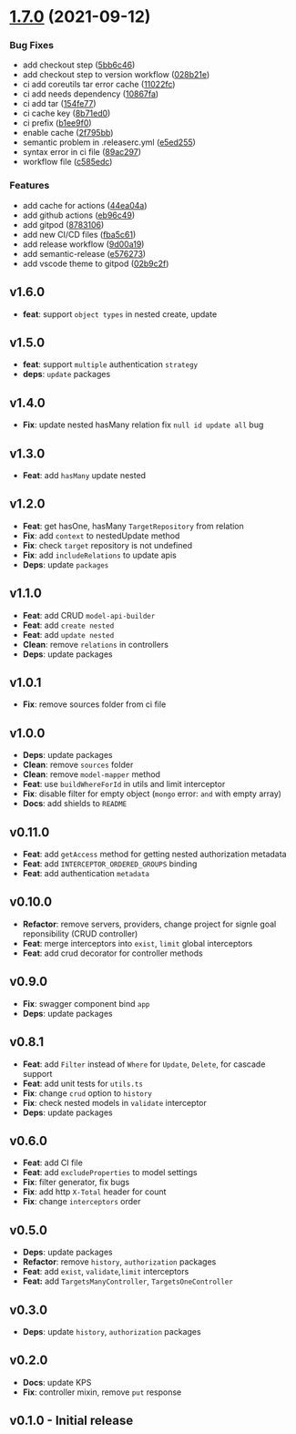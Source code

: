 # [1.7.0](https://github.com/loopback4/loopback-component-crud/compare/1.6.0...1.7.0) (2021-09-12)


### Bug Fixes

* add checkout step ([5bb6c46](https://github.com/loopback4/loopback-component-crud/commit/5bb6c46ee086cf687298142a5e3b6b89533b476b))
* add checkout step to version workflow ([028b21e](https://github.com/loopback4/loopback-component-crud/commit/028b21eae031d51dff5a6750a9d60e5652f4018d))
* ci add coreutils tar error cache ([11022fc](https://github.com/loopback4/loopback-component-crud/commit/11022fc4801240c19d82d1fd684438aa8a23b61c))
* ci add needs dependency ([10867fa](https://github.com/loopback4/loopback-component-crud/commit/10867fa3f0d3cf469765e7d5caf903d084a67545))
* ci add tar ([154fe77](https://github.com/loopback4/loopback-component-crud/commit/154fe771c872f594409af0d08f9688994dd8a897))
* ci cache key ([8b71ed0](https://github.com/loopback4/loopback-component-crud/commit/8b71ed08a3d4c9cc9f59b0b79a9ed32bd8f05102))
* ci prefix ([b1ee9f0](https://github.com/loopback4/loopback-component-crud/commit/b1ee9f0f0a88031a011805c58d80fe0f6664faa0))
* enable cache ([2f795bb](https://github.com/loopback4/loopback-component-crud/commit/2f795bb3e169a001d83e3fd4b989d5b4c0006d6c))
* semantic problem in .releaserc.yml ([e5ed255](https://github.com/loopback4/loopback-component-crud/commit/e5ed255c5a888bab1e77c3e957aa2e987400456c))
* syntax error in ci file ([89ac297](https://github.com/loopback4/loopback-component-crud/commit/89ac2979a9279783245c570b8e6bc580a526f78c))
* workflow file ([c585edc](https://github.com/loopback4/loopback-component-crud/commit/c585edc3f2e03be9bfb3226d559b53c426fcdebc))


### Features

* add cache for actions ([44ea04a](https://github.com/loopback4/loopback-component-crud/commit/44ea04a2896e1c8c690d9d08ee1ed3a707fd75f9))
* add github actions ([eb96c49](https://github.com/loopback4/loopback-component-crud/commit/eb96c49b018a9293af73768461bd18cba29c8c7b))
* add gitpod ([8783106](https://github.com/loopback4/loopback-component-crud/commit/87831063ca1b560979ab8c60b81256352b287ed5))
* add new CI/CD files ([fba5c61](https://github.com/loopback4/loopback-component-crud/commit/fba5c61e4073fca34794c1d13607f1b0f99400c6))
* add release workflow ([9d00a19](https://github.com/loopback4/loopback-component-crud/commit/9d00a199c3e625409b82a439eb6dcbd4a7f7fdd4))
* add semantic-release ([e576273](https://github.com/loopback4/loopback-component-crud/commit/e576273555030202d988ab2c6bab25e610353de2))
* add vscode theme to gitpod ([02b9c2f](https://github.com/loopback4/loopback-component-crud/commit/02b9c2f40408d6360f97c992477087784a05493a))

## v1.6.0

-   **feat**: support `object types` in nested create, update

## v1.5.0

-   **feat**: support `multiple` authentication `strategy`
-   **deps**: `update` packages

## v1.4.0

-   **Fix**: update nested hasMany relation fix `null id update all` bug

## v1.3.0

-   **Feat**: add `hasMany` update nested

## v1.2.0

-   **Feat**: get hasOne, hasMany `TargetRepository` from relation
-   **Fix**: add `context` to nestedUpdate method
-   **Fix**: check `target` repository is not undefined
-   **Fix**: add `includeRelations` to update apis
-   **Deps**: update `packages`

## v1.1.0

-   **Feat**: add CRUD `model-api-builder`
-   **Feat**: add `create nested`
-   **Feat**: add `update nested`
-   **Clean**: remove `relations` in controllers
-   **Deps**: update packages

## v1.0.1

-   **Fix**: remove sources folder from ci file

## v1.0.0

-   **Deps**: update packages
-   **Clean**: remove `sources` folder
-   **Clean**: remove `model-mapper` method
-   **Feat**: use `buildWhereForId` in utils and limit interceptor
-   **Fix**: disable filter for empty object (`mongo` error: `and` with empty array)
-   **Docs**: add shields to `README`

## v0.11.0

-   **Feat**: add `getAccess` method for getting nested authorization metadata
-   **Feat**: add `INTERCEPTOR_ORDERED_GROUPS` binding
-   **Feat**: add authentication `metadata`

## v0.10.0

-   **Refactor**: remove servers, providers, change project for signle goal reponsibility (CRUD controller)
-   **Feat**: merge interceptors into `exist`, `limit` global interceptors
-   **Feat**: add crud decorator for controller methods

## v0.9.0

-   **Fix**: swagger component bind `app`
-   **Deps**: update packages

## v0.8.1

-   **Feat**: add `Filter` instead of `Where` for `Update`, `Delete`, for cascade support
-   **Feat**: add unit tests for `utils.ts`
-   **Fix**: change `crud` option to `history`
-   **Fix**: check nested models in `validate` interceptor
-   **Deps**: update packages

## v0.6.0

-   **Feat**: add CI file
-   **Feat**: add `excludeProperties` to model settings
-   **Fix**: filter generator, fix bugs
-   **Fix**: add http `X-Total` header for count
-   **Fix**: change `interceptors` order

## v0.5.0

-   **Deps**: update packages
-   **Refactor**: remove `history`, `authorization` packages
-   **Feat**: add `exist`, `validate`,`limit` interceptors
-   **Feat:** add `TargetsManyController`, `TargetsOneController`

## v0.3.0

-   **Deps**: update `history`, `authorization` packages

## v0.2.0

-   **Docs**: update KPS
-   **Fix**: controller mixin, remove `put` response

## v0.1.0 - Initial release
